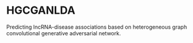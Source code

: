 # HGCGANLDA
Predicting lncRNA-disease associations based on heterogeneous graph convolutional generative adversarial network.
